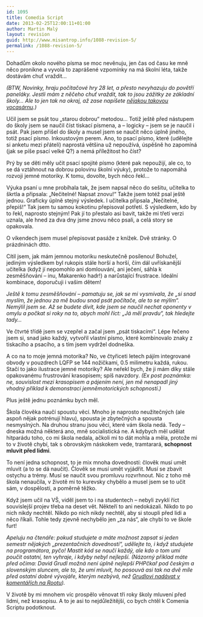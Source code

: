 ```yaml
---
id: 1095
title: Comedia Script
date: 2013-02-25T12:00:11+01:00
author: Martin Malý
layout: revision
guid: http://www.misantrop.info/1088-revision-5/
permalink: /1088-revision-5/
---
```

Dohadům okolo nového písma se moc nevěnuju, jen čas od času ke mně něco pronikne a vyvolá to zaprášené vzpomínky na má školní léta, takže dostávám chuť vraždit&#8230;

<!--more-->

_(BTW, Novinky, hraju počítačové hry 28 let, a přesto nevyhazuju do povětří paneláky. Jestli mám z něčeho chuť vraždit, tak to jsou zážitky ze základní školy&#8230; Ale to jen tak na okraj, až zase napíšete [nějakou takovou vocasárnu](http://www.novinky.cz/krimi/294217-vrah-z-frenstatu-mel-zalibu-v-nasilnych-pocitacovych-hrach.html).)_

Učil jsem se psát tou &#8222;starou dobrou&#8220; metodou&#8230; Totiž ještě před nástupem do školy jsem se naučil číst tiskací písmena, a &#8211; logicky &#8211; jsem se je naučil i psát. Pak jsem přišel do školy a musel jsem se naučit něco úplně jiného, totiž psací písmo. Inkoustovým perem. Ano, to psací písmo, které (udělejte si anketu mezi přáteli) naprostá většina už nepoužívá, úspěšně ho zapomíná (jak se píše psací velké Q?) a nemá příležitost ho číst?

Prý by se děti měly učit psací spojité písmo (které pak nepoužijí, ale co, to se dá vztáhnout na dobrou polovinu školní výuky), protože to napomáhá rozvoji jemné motoriky. K tomu, dovolte, bych něco řekl&#8230;

Výuka psaní u mne probíhala tak, že jsem napsal něco do sešitu, učitelka to škrtla a připsala: &#8222;Nečitelné! Napsat znovu!&#8220; Takže jsem totéž psal ještě jednou. Graficky úplně stejný výsledek. I učitelka připsala &#8222;Nečitelné, přepiš!&#8220; Tak jsem tu samou kokotinu přepisoval potřetí. S výsledkem, kdo by to řekl, naprosto stejným! Pak jí to přestalo asi bavit, takže mi třetí verzi uznala, ale hned za dva dny jsme znovu něco psali, a celá story se opakovala.

O víkendech jsem musel přepisovat pasáže z knížek. Dvě stránky. O prázdninách dtto.

Cítil jsem, jak mám jemnou motoriku neskutečně posílenou! Bohužel, jediným výsledkem byl rukopis stále horší a horší, čím dál uvřískanější učitelka (když jí nepomohlo ani domlouvání, ani ječení, sáhla k zesměšňování &#8211; inu, Makarenko hadr!) a narůstající frustrace. Ideální kombinace, doporučuji i vašim dětem!

_Ještě k tomu zesměšňování &#8211; pamatuju se, jak se mi vysmívala, že &#8222;si snad myslím, že jednou za mě budou snad psát počítače, ale to se mýlím&#8220;. Nemýlil jsem se. Až se budete divit, kde jsem se naučil nechat oponenty v omylu a počkat si roky na to, abych mohl říct: &#8222;Já měl pravdu&#8220;, tak hledejte tady&#8230;_

Ve čtvrté třídě jsem se vzepřel a začal jsem &#8222;psát tiskacími&#8220;. Lépe řečeno jsem si, snad jako každý, vytvořil vlastní písmo, které kombinovalo znaky z tiskacího a psacího, a s tím jsem vydržel dodneška.

A co na to moje jemná motorika? No, ve čtyřiceti letech pájím integrované obvody v pouzdrech LQFP se 144 nožičkami, 0.5 milimetru každá, rukou. Stačí to jako ilustrace jemné motoriky? Ale neřekl bych, že ji mám díky stále opakovanému frustrování krasopisem; spíš navzdory. _(Ex post poznámka: ne, souvislost mezi krasopisem a pájením není, jen mě nenapadl jiný vhodný příklad k demonstraci jemněmotorických schopností.)_

Plus ještě jednu poznámku bych měl.

Škola člověka naučí spoustu věcí. Mnoho je naprosto neužitečných (ale aspoň nějak potrénují hlavu), spousta je zbytečných a spousta nesmyslných. Na druhou stranu jsou věci, které vám škola nedá. Tedy &#8211; dneska možná některá ano, mně socialistická ne. A kdybych měl udělat hitparádu toho, co mi škola nedala, ačkoli mi to dát mohla a měla, protože mi to v životě chybí, tak s obrovským náskokem vede, tramtarará, **schopnost mluvit před lidmi**.

To není jedna schopnost, to je mix mnoha dovedností: člověk musí umět mluvit (a to se dá naučit). Člověk se musí umět vyjádřit. Musí se zbavit ostychu a trémy. Musí se naučit svou promluvu rozvrhnout. Nic z toho mě škola nenaučila, v životě mi to kurevsky chybělo a musel jsem se to učit sám, v dospělosti, a poměrně těžko.

Když jsem učil na VŠ, viděl jsem to i na studentech &#8211; nebyli zvyklí říct souvislejší projev třeba na deset vět. Někteří to ani nedokázali. Nikdo to po nich nikdy nechtěl. Nikdo po nich nikdy nechtěl, aby si stoupli před lidi a něco říkali. Tohle tedy zjevně nechybělo jen &#8222;za nás&#8220;, ale chybí to ve škole furt!

_Apeluju na čtenáře: pokud studujete a máte možnost zapsat si jeden semestr nějakých &#8222;prezentačních dovedností&#8220;, udělejte to, i když studujete na programátora, pyčo! Mastit kód se naučí každý, ale kdo o tom umí poučit ostatní, ten vyhraje, i kdyby nebyl nejlepší. (Názorný příklad máte před očima: David Grudl možná není úplně nejlepší PHPčkař pod českým a slovenským sluncem, ale to, že umí mluvit, ho posouvá asi tak na dvě míle před ostatní dobré vývojáře, kterým nezbývá, než [Grudlovi nadávat v komentářích na Rootu](http://www.root.cz/clanky/prehled-a-vyvoj-php-frameworku/nazory/194347/))._

V životě by mi mnohem víc prospělo věnovat tři roky školy mluvení před lidmi, než krasopisu. A to je asi to nejdůležitější, co bych chtěl k Comenia Scriptu podotknout.